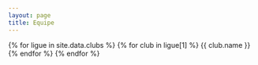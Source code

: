 ```yaml
---
layout: page
title: Equipe
---
```


{% for ligue in site.data.clubs %}
    {% for club in ligue[1] %}
        {{ club.name }}
    {% endfor %}
{% endfor %}